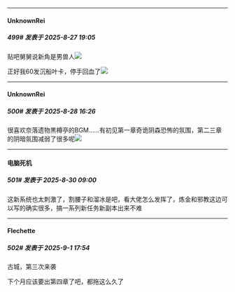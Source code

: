 ﻿
*****

####  UnknownRei  
##### 499#       发表于 2025-8-27 19:05

贴吧舅舅说新角是男兽人<img src="https://static.stage1st.com/image/smiley/face2017/004.gif" referrerpolicy="no-referrer">

正好我60发沉船叶卡，停手回血了<img src="https://static.stage1st.com/image/smiley/face2017/152.png" referrerpolicy="no-referrer">


*****

####  UnknownRei  
##### 500#       发表于 2025-8-28 16:26

很喜欢奈落遗物黒樽亭的BGM……有初见第一章奇诡阴森恐怖的氛围，第二三章的阴暗氛围减弱了很多呢<img src="https://static.stage1st.com/image/smiley/face2017/230.gif" referrerpolicy="no-referrer">


*****

####  电脑死机  
##### 501#       发表于 2025-8-30 09:00

这新系统也太刺激了，割腰子和溜冰是吧，看大佬怎么发挥了，炼金和邪教这边可以写的确实很多，搞一系列新任务新副本出来不难


*****

####  Flechette  
##### 502#       发表于 2025-9-1 17:54

古城，第三次来袭

下个月应该要出第四章了吧，都拖这么久了


